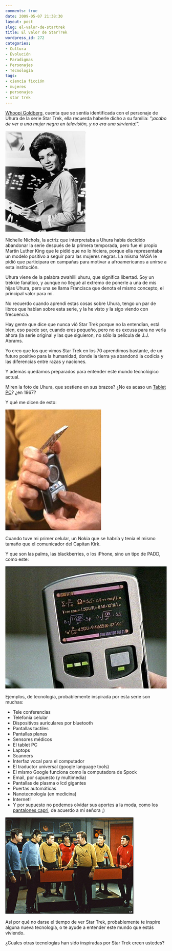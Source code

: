 ```yaml
---
comments: true
date: 2009-05-07 21:38:30
layout: post
slug: el-valor-de-startrek
title: El valor de StarTrek
wordpress_id: 272
categories:
- Cultura
- Evolución
- Paradigmas
- Personajes
- Tecnología
tags:
- ciencia ficción
- mujeres
- personajes
- star trek
---
```


[Whoopi Goldberg](http://en.wikipedia.org/wiki/Whoopi_Goldberg), cuenta que se sentía identificada con el personaje de Uhura de la serie Star Trek, ella recuerda haberle dicho a su familia: _"¡acabo de ver a una mujer negra en televisión, y no era una sirvienta!"._

![uhura.jpg](uhura.jpg)

Nichelle Nichols, la actriz que interpretaba a Uhura había decidido abandonar la serie después de la primera temporada, pero fue el propio Martin Luther King que le pidió que no lo hiciera, porque ella representaba un modelo positivo  a seguir para las mujeres negras. La misma NASA le pidió que participara en campañas para motivar a afroamericanos a unirse a esta institución.

Uhura viene de la palabra zwahilli uhuru, que significa libertad. Soy un trekkie fanático, y aunque no llegué al extremo de ponerle a una de mis hijas Uhura, pero una se llama Francisca que denota el mismo concepto, el principal valor para mí.

No recuerdo cuando aprendí estas cosas sobre Uhura, tengo un par de libros que hablan sobre esta serie, y la he visto y la sigo viendo con frecuencia.

Hay gente que dice que nunca vió Star Trek porque no la entendían, está bien, eso puede ser, cuando eres pequeño, pero no es excusa para no verla ahora (la serie original y las que siguieron, no sólo la película de J.J. Abrams.


Yo creo que los que vimos Star Trek en los 70 aprendimos bastante, de un futuro positivo para la humanidad, donde la tierra ya abandonó la codicia y las diferencias entre razas y naciones.

Y además quedamos preparados para entender este mundo tecnológico actual.

Miren la foto de Uhura, que sostiene en sus brazos? ¿No es acaso un [Tablet PC](http://es.wikipedia.org/wiki/Tablet_PC)? ¿en 1967?

Y qué me dicen de esto:

![sttos_communicator.JPG](sttos_communicator-thumb-300x376-588.jpg)

Cuando tuve mi primer celular, un Nokia que se habría y tenía el mismo tamaño que el comunicador del Capitan Kirk.


Y que son las palms, las blackberries, o los iPhone, sino un tipo de PADD, como este:


![](Harrens_theorem.jpg)

Ejemplos, de tecnología, probablemente inspirada por esta serie son muchas:

  


  * Tele conferencias
  * Telefonía celular
  * Dispositivos auriculares por bluetooth
  * Pantallas tactiles
  * Pantallas planas
  * Sensores médicos
  * El tablet PC
  * Laptops
  * Scanners
  * Interfaz vocal para el computador
  * El traductor universal (google language tools)
  * El mismo Google funciona como la computadora de Spock
  * Email, por supuesto (y multimedia)
  * Pantallas de plasma o lcd gigantes
  * Puertas automáticas
  * Nanotecnología (en medicina)
  * Internet!
  * Y por supuesto no podemos olvidar sus aportes a la moda, como los [pantalones capri](http://es.wikipedia.org/wiki/Pantalones_capri), de acuerdo a mi señora ;)

  
![crew.jpg](crew.jpg)

Así por qué no darse el tiempo de ver Star Trek, probablemente te inspire alguna nueva tecnología, o te ayude a entender este mundo que estás viviendo.


¿Cuales otras tecnologías han sido inspiradas por Star Trek creen ustedes?



